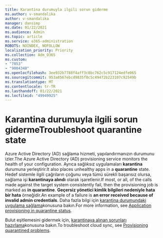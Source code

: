 ```yaml
---
title: Karantina durumuyla ilgili sorun giderme
ms.author: v-smandalika
author: v-smandalika
manager: dansimp
ms.date: 01/22/2021
ms.audience: Admin
ms.topic: article
ms.service: o365-administration
ROBOTS: NOINDEX, NOFOLLOW
localization_priority: Priority
ms.collection: Adm_O365
ms.custom:
- "7853"
- "9004348"
ms.openlocfilehash: 3ee932b7788f4aff3c8bc762c5c917124edfe065
ms.sourcegitcommit: 953a8567ebcd9835f8c5c49472b223107c92549b
ms.translationtype: MT
ms.contentlocale: tr-TR
ms.lasthandoff: 01/22/2021
ms.locfileid: "49949925"
---
```

# <a name="troubleshoot-quarantine-state"></a><span data-ttu-id="83828-102">Karantina durumuyla ilgili sorun giderme</span><span class="sxs-lookup"><span data-stu-id="83828-102">Troubleshoot quarantine state</span></span>

<span data-ttu-id="83828-103">Azure Active Directory (AD) sağlama hizmeti, yapılandırmanızın durumunu izler.</span><span class="sxs-lookup"><span data-stu-id="83828-103">The Azure Active Directory (AD) provisioning service monitors the health of your configuration.</span></span> <span data-ttu-id="83828-104">Ayrıca sağlıksız uygulamaları **karantina** durumuna yerleştirir.</span><span class="sxs-lookup"><span data-stu-id="83828-104">It also places unhealthy apps in a **quarantine** state.</span></span> <span data-ttu-id="83828-105">Hedef sistemle ilgili çağrıların çoğunu veya tümü sürekli başarısız olursa, sağlama işi **karantinaya alındı** olarak işaretlenir.</span><span class="sxs-lookup"><span data-stu-id="83828-105">If most, or all, of the calls made against the target system consistently fail, then the provisioning job is marked as **in quarantine**.</span></span> <span data-ttu-id="83828-106">**Geçersiz yönetici kimlik bilgileri nedeniyle hata bir hata** örneğidir.</span><span class="sxs-lookup"><span data-stu-id="83828-106">An example of a failure is **an error received because of invalid admin credentials**.</span></span> <span data-ttu-id="83828-107">Daha fazla bilgi için [karantina durumundaki uygulama sağlama](https://docs.microsoft.com/azure/active-directory/app-provisioning/application-provisioning-quarantine-status)konusuna bakın.</span><span class="sxs-lookup"><span data-stu-id="83828-107">For more information, see [Application provisioning in quarantine status](https://docs.microsoft.com/azure/active-directory/app-provisioning/application-provisioning-quarantine-status).</span></span>

<span data-ttu-id="83828-108">Bulut eşitlemesini gidermek için, [karantinaya alınan sorunları hazırlama](https://docs.microsoft.com/azure/active-directory/cloud-sync/how-to-troubleshoot#provisioning-quarantined-problems)konusuna bakın.</span><span class="sxs-lookup"><span data-stu-id="83828-108">To troubleshoot cloud sync, see [Provisioning quarantined problems](https://docs.microsoft.com/azure/active-directory/cloud-sync/how-to-troubleshoot#provisioning-quarantined-problems).</span></span> 
